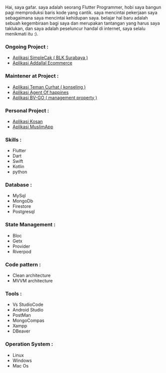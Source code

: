 Hai, saya gafar. saya adalah seorang Flutter Programmer, hobi saya bangun pagi memproduksi baris kode yang cantik. saya mencintai pekerjaan saya sebagaimana saya mencintai kehidupan saya. belajar hal baru adalah sebuah kegembiraan bagi saya dan merupakan tantangan yang harus saya taklukan, dan saya adalah peseluncur handal di internet, saya selalu menikmati itu :).

### Ongoing Project :
- <a href=""> Aplikasi SimpleCak ( BLK Surabaya )</a><br>
- <a href=""> Aplikasi Addallal Ecommerce</a><br>

### Maintener at Project :
  - <a href="https://play.google.com/store/apps/details?id=id.temancurhat.client&hl=in&gl=US"> Aplikasi Teman Curhat ( konseling )</a><br>
  - <a href="https://play.google.com/store/apps/details?id=id.temancurhat.agent"> Aplikasi Agent Of happines </a><br>
  - <a href="https://play.google.com/store/apps/details?id=com.bukivista.bv_app"> Aplikasi BV-GO ( management property ) </a><br>

### Personal Project :
  - <a href="https://github.com/gafar-code/kosan_app"> Aplikasi Kosan</a><br>
  - <a href="https://github.com/gafar-code/muslim_app"> Aplikasi MuslimApp</a>

### Skills :
- Flutter
- Dart
- Swift
- Kotlin
- python

### Database :
- MySql 
- MongoDb 
- Firestore
- Postgresql

### State Management :
- Bloc 
- Getx
- Provider
- Riverpod

### Code pattern :
- Clean architecture
- MVVM architecture

### Tools :
- Vs StudioCode
- Android Studio
- PostMan
- MongoCompas
- Xampp
- DBeaver

### Operation System :
- Linux
- Windows
- Mac Os


